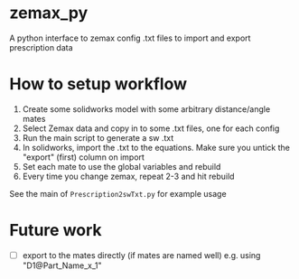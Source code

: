 # zemax_py
A python interface to zemax config .txt files to import and export prescription data


# How to setup workflow

1. Create some solidworks model with some arbitrary distance/angle mates
2. Select Zemax data and copy in to some .txt files, one for each config
3. Run the main script to generate a sw .txt
4. In solidworks, import the .txt to the equations. Make sure you untick the "export" (first) column on import
5. Set each mate to use the global variables and rebuild
6. Every time you change zemax, repeat 2-3 and hit rebuild

See the main of `Prescription2swTxt.py` for example usage

# Future work

 - [ ] export to the mates directly (if mates are named well) e.g. using "D1@Part_Name_x_1"